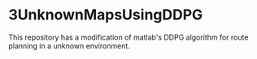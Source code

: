 # 3UnknownMapsUsingDDPG
This repository has a modification of matlab's DDPG algorithm for route planning in a unknown environment.
